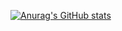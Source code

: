 [![Anurag's GitHub stats](https://github-readme-stats.vercel.app/api?username=compsup&theme=radical)](https://github.com/anuraghazra/github-readme-stats)
